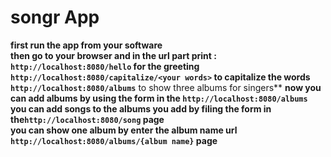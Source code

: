 # songr App
**first run the app from your software**<br>
**then go to your browser and in the url part print :**<br>
**`http://localhost:8080/hello` for the greeting**<br>
**`http://localhost:8080/capitalize/<your words>` to capitalize the words**<br>
**`http://localhost:8080/albums`** to show three albums for singers**
**now you can add albums by using the form in the `http://localhost:8080/albums`**
**you can add songs to the albums you add by filing the form in the`http://localhost:8080/song` page**<br>
**you can show one album by enter the album name url `http://localhost:8080/albums/{album name}` page**<br>
